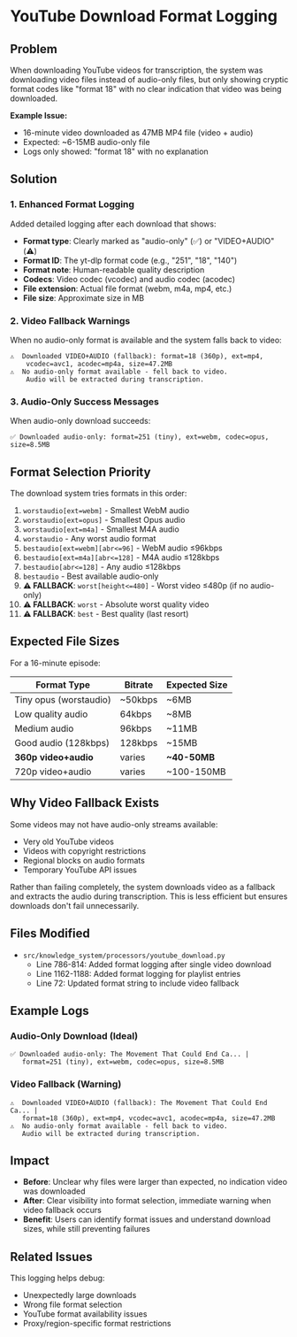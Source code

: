# YouTube Download Format Logging

## Problem

When downloading YouTube videos for transcription, the system was downloading video files instead of audio-only files, but only showing cryptic format codes like "format 18" with no clear indication that video was being downloaded.

**Example Issue:**
- 16-minute video downloaded as 47MB MP4 file (video + audio)
- Expected: ~6-15MB audio-only file
- Logs only showed: "format 18" with no explanation

## Solution

### 1. Enhanced Format Logging

Added detailed logging after each download that shows:
- **Format type**: Clearly marked as "audio-only" (✅) or "VIDEO+AUDIO" (⚠️)
- **Format ID**: The yt-dlp format code (e.g., "251", "18", "140")
- **Format note**: Human-readable quality description
- **Codecs**: Video codec (vcodec) and audio codec (acodec)
- **File extension**: Actual file format (webm, m4a, mp4, etc.)
- **File size**: Approximate size in MB

### 2. Video Fallback Warnings

When no audio-only format is available and the system falls back to video:
```
⚠️  Downloaded VIDEO+AUDIO (fallback): format=18 (360p), ext=mp4, 
    vcodec=avc1, acodec=mp4a, size=47.2MB
⚠️  No audio-only format available - fell back to video. 
    Audio will be extracted during transcription.
```

### 3. Audio-Only Success Messages

When audio-only download succeeds:
```
✅ Downloaded audio-only: format=251 (tiny), ext=webm, codec=opus, size=8.5MB
```

## Format Selection Priority

The download system tries formats in this order:
1. `worstaudio[ext=webm]` - Smallest WebM audio
2. `worstaudio[ext=opus]` - Smallest Opus audio  
3. `worstaudio[ext=m4a]` - Smallest M4A audio
4. `worstaudio` - Any worst audio format
5. `bestaudio[ext=webm][abr<=96]` - WebM audio ≤96kbps
6. `bestaudio[ext=m4a][abr<=128]` - M4A audio ≤128kbps
7. `bestaudio[abr<=128]` - Any audio ≤128kbps
8. `bestaudio` - Best available audio-only
9. **⚠️ FALLBACK**: `worst[height<=480]` - Worst video ≤480p (if no audio-only)
10. **⚠️ FALLBACK**: `worst` - Absolute worst quality video
11. **⚠️ FALLBACK**: `best` - Best quality (last resort)

## Expected File Sizes

For a 16-minute episode:

| Format Type | Bitrate | Expected Size |
|------------|---------|---------------|
| Tiny opus (worstaudio) | ~50kbps | ~6MB |
| Low quality audio | 64kbps | ~8MB |
| Medium audio | 96kbps | ~11MB |
| Good audio (128kbps) | 128kbps | ~15MB |
| **360p video+audio** | varies | **~40-50MB** |
| 720p video+audio | varies | ~100-150MB |

## Why Video Fallback Exists

Some videos may not have audio-only streams available:
- Very old YouTube videos
- Videos with copyright restrictions
- Regional blocks on audio formats
- Temporary YouTube API issues

Rather than failing completely, the system downloads video as a fallback and extracts the audio during transcription. This is less efficient but ensures downloads don't fail unnecessarily.

## Files Modified

- `src/knowledge_system/processors/youtube_download.py`
  - Line 786-814: Added format logging after single video download
  - Line 1162-1188: Added format logging for playlist entries
  - Line 72: Updated format string to include video fallback

## Example Logs

### Audio-Only Download (Ideal)
```
✅ Downloaded audio-only: The Movement That Could End Ca... | 
   format=251 (tiny), ext=webm, codec=opus, size=8.5MB
```

### Video Fallback (Warning)
```
⚠️  Downloaded VIDEO+AUDIO (fallback): The Movement That Could End Ca... | 
   format=18 (360p), ext=mp4, vcodec=avc1, acodec=mp4a, size=47.2MB
⚠️  No audio-only format available - fell back to video. 
   Audio will be extracted during transcription.
```

## Impact

- **Before**: Unclear why files were larger than expected, no indication video was downloaded
- **After**: Clear visibility into format selection, immediate warning when video fallback occurs
- **Benefit**: Users can identify format issues and understand download sizes, while still preventing failures

## Related Issues

This logging helps debug:
- Unexpectedly large downloads
- Wrong file format selection
- YouTube format availability issues
- Proxy/region-specific format restrictions

